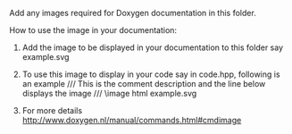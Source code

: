 Add any images required for Doxygen documentation in this folder.

How to use the image in your documentation:
1. Add the image to be displayed in your documentation to this folder say example.svg

2. To use this image to display in your code say in code.hpp, following is an example
/// This is the comment description and the line below displays the image
/// \image html example.svg

3. For more details http://www.doxygen.nl/manual/commands.html#cmdimage
